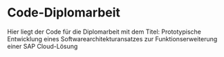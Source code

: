 # Code-Diplomarbeit
Hier liegt der Code für die Diplomarbeit mit dem Titel: Prototypische Entwicklung eines Softwarearchitekturansatzes zur Funktionserweiterung einer SAP Cloud-Lösung
